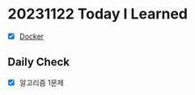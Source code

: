 # 20231122 Today I Learned
- [X] [Docker](../../Infrastructure/Docker.md)

## Daily Check
- [X] 알고리즘 1문제
